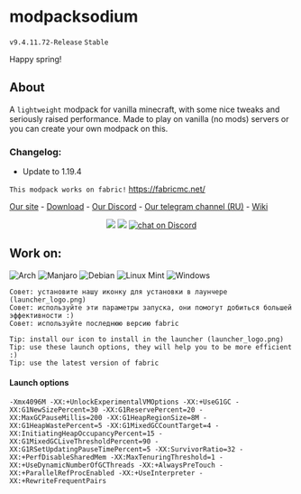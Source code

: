 # modpacksodium
```v9.4.11.72-Release```
```Stable```

Happy spring!

## About
A ```lightweight``` modpack for vanilla minecraft, with some nice tweaks and seriously raised performance. Made to play on vanilla (no mods) servers or you can create your own modpack on this.

### Changelog:
- Update to 1.19.4

```This modpack works on fabric!```
https://fabricmc.net/

[Site]: https://wlorigin.cf/
[Download]: https://wlorigin.cf/downloadmodpack.html
[Discord]: https://discord.gg/UBaauaN
[Telegram]: https://t.me/wlorigin
[Wiki]: https://wiki.wlorigin.cf

[Our site][Site] - [Download][Download] - [Our Discord][Discord] - [Our telegram channel (RU)][Telegram] - [Wiki][Wiki]

<p align="center">
    <a href="https://github.com/badges/shields/graphs/contributors" alt="Contributors">
        <img src="https://img.shields.io/github/contributors/WasteLand-Dev/modpacksodium" /></a>
    <a href="https://github.com/badges/shields/pulse" alt="Activity">
        <img src="https://img.shields.io/github/commit-activity/m/WasteLand-Dev/modpacksodium" /></a>
    <a href="https://discord.gg/UBaauaN">
        <img src="https://img.shields.io/discord/716326875613364277?logo=discord"
            alt="chat on Discord"></a>
</p>

## Work on:
![Arch](https://img.shields.io/badge/Arch%20Linux-1793D1?logo=arch-linux&logoColor=fff&style=for-the-badge)
![Manjaro](https://img.shields.io/badge/Manjaro-35BF5C?style=for-the-badge&logo=Manjaro&logoColor=white)
![Debian](https://img.shields.io/badge/Debian-D70A53?style=for-the-badge&logo=debian&logoColor=white)
![Linux Mint](https://img.shields.io/badge/Linux%20Mint-87CF3E?style=for-the-badge&logo=Linux%20Mint&logoColor=white)
![Windows](https://img.shields.io/badge/Windows-0078D6?style=for-the-badge&logo=windows&logoColor=white)

```
Совет: установите нашу иконку для установки в лаунчере (launcher_logo.png)
Совет: используйте эти параметры запуска, они помогут добиться большей эффективности :)
Совет: используйте последнюю версию fabric
```
```
Tip: install our icon to install in the launcher (launcher_logo.png)
Tip: use these launch options, they will help you to be more efficient :)
Tip: use the latest version of fabric
```

#### Launch options
```
-Xmx4096M -XX:+UnlockExperimentalVMOptions -XX:+UseG1GC -XX:G1NewSizePercent=30 -XX:G1ReservePercent=20 -XX:MaxGCPauseMillis=200 -XX:G1HeapRegionSize=8M -XX:G1HeapWastePercent=5 -XX:G1MixedGCCountTarget=4 -XX:InitiatingHeapOccupancyPercent=15 -XX:G1MixedGCLiveThresholdPercent=90 -XX:G1RSetUpdatingPauseTimePercent=5 -XX:SurvivorRatio=32 -XX:+PerfDisableSharedMem -XX:MaxTenuringThreshold=1 -XX:+UseDynamicNumberOfGCThreads -XX:+AlwaysPreTouch -XX:+ParallelRefProcEnabled -XX:+UseInterpreter -XX:+RewriteFrequentPairs
```
